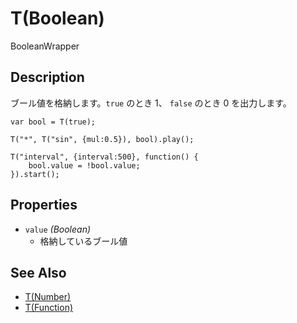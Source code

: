 T(Boolean)
===========
BooleanWrapper

## Description ##
ブール値を格納します。`true` のとき 1、 `false` のとき 0 を出力します。

```timbre
var bool = T(true);

T("*", T("sin", {mul:0.5}), bool).play();

T("interval", {interval:500}, function() {
    bool.value = !bool.value;
}).start();
```

## Properties ##
- `value` _(Boolean)_
  - 格納しているブール値

## See Also ##
- [T(Number)](./Number.html)
- [T(Function)](./Function.html)
